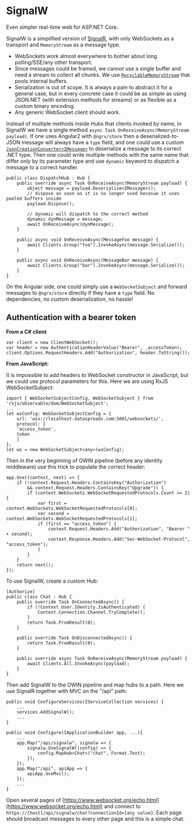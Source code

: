 SignalW
========

Even simpler real-time web for ASP.NET Core.

SignalW is a simplified version of [SignalR](https://github.com/aspnet/SignalR), with only WebSockets as a transport 
and `MemoryStream` as a message type.

* WebSockets work almost everywhere to bother about long polling/SSE/any other transport.
* Since messages could be framed, we cannot use a single buffer and need a stream to collect
all chunks. We use [`RecyclableMemoryStream`](https://github.com/Microsoft/Microsoft.IO.RecyclableMemoryStream)
that pools internal buffers.
* Serialization is out of scope. It is always a pain to abstract it for a general case, but in 
every concrete case it could be as simple as using JSON.NET (with extension methods for streams)
or as flexible as a custom binary encoding.
* Any generic WebSocket client should work.

Instead of multiple methods inside Hubs that clients invoked by name, in SignalW we have a single method 
`async Task OnReceiveAsync(MemoryStream payload)`. If one uses Angular2 with `@ngrx/store` then
a deserialized-to-JSON message will always have a `type` field, and one could use a custom 
[`JsonCreationConverter<IMessage>`](https://github.com/buybackoff/SignalW/blob/master/src/SignalW/Serialization.cs#L175)
to deserialize a message to its correct .NET type. Then one could write multiple methods with the same 
name that differ only by its parameter type and use `dynamic` keyword to dispatch a message to 
a correct handler.

```
public class DispatchHub : Hub {
    public override async Task OnReceiveAsync(MemoryStream payload) {
        object message = payload.Deserialize<IMessage>();
		// dispose as soon as it is no longer used becasue it uses pooled buffers inside
		payload.Dispose(); 

        // dynamic will dispatch to the correct method
        dynamic dynMessage = message;
        await OnReceiveAsync(dynMessage);
    }

    public async void OnReceiveAsync(MessageFoo message) {
        await Clients.Group("foo").InvokeAsync(message.Serialize());
    }

    public async void OnReceiveAsync(MessageBar message) {
        await Clients.Group("bar").InvokeAsync(message.Serialize());
    }
}
```

On the Angular side, one could simply use a `WebSocketSubject` and forward messages to `@ngrx/store` directly 
if they have a `type` field. No dependencies, no custom deserialization, no hassle!


Authentication with a bearer token
---------------------------------

**From a C# client**

```
var client = new ClientWebSocket();
var header = new AuthenticationHeaderValue("Bearer", _accessToken);
client.Options.RequestHeaders.Add("Authorization", header.ToString());
```

**From JavaScript:**

It is impossible to add headers to WebSocket constructor in JavaScript, but we could 
use protocol parameters for this. Here we are using RxJS WebSocketSubject:

```
import { WebSocketSubjectConfig, WebSocketSubject } from 'rxjs/observable/dom/WebSocketSubject';
...
let wsConfig: WebSocketSubjectConfig = {
    url: 'wss://localhost.dataspreads.com:5001/websockets/',
    protocol: [
    'access_token',
    token
    ]
};
let ws = new WebSocketSubject<any>(wsConfig);
```
Then in the very beginning of OWIN pipeline (before any identity middleware) 
use this trick to populate the correct header:
```
app.Use((context, next) => {
    if (!context.Request.Headers.ContainsKey("Authorization")
        && context.Request.Headers.ContainsKey("Upgrade")) {
        if (context.WebSockets.WebSocketRequestedProtocols.Count >= 2) {
            var first = context.WebSockets.WebSocketRequestedProtocols[0];
            var second = context.WebSockets.WebSocketRequestedProtocols[1];
            if (first == "access_token") {
                context.Request.Headers.Add("Authorization", "Bearer " + second);
                context.Response.Headers.Add("Sec-WebSocket-Protocol", "access_token");
            }
        }
    }
    return next();
});
```

To use SignalW, create a custom Hub:
```
[Authorize]
public class Chat : Hub {
    public override Task OnConnectedAsync() {
        if (!Context.User.Identity.IsAuthenticated) {
            Context.Connection.Channel.TryComplete();
        }
        return Task.FromResult(0);
    }

    public override Task OnDisconnectedAsync() {
        return Task.FromResult(0);
    }

    public override async Task OnReceiveAsync(MemoryStream payload) {
        await Clients.All.InvokeAsync(payload);
    }
}
```

Then add SignalW to the OWIN pipeline and map hubs to a path. Here we use SignalR together 
with MVC on the "/api" path:
```
public void ConfigureServices(IServiceCollection services) {
	...
	services.AddSignalW();
	...
}

public void Configure(IApplicationBuilder app, ...){
	...
	app.Map("/api/signalw", signalw => {
		signalw.UseSignalW((config) => {
			config.MapHub<Chat>("chat", Format.Text);
		});
	});
	app.Map("/api", apiApp => {
		apiApp.UseMvc();
	});
	...
}
```

Open several pages of [https://www.websocket.org/echo.html](https://www.websocket.org/echo.html)
and connect to `https://[host]/api/signalw/chat?connectionId=[any value]`. Each page should broadcast
messages to every other page and this is a simple chat.

